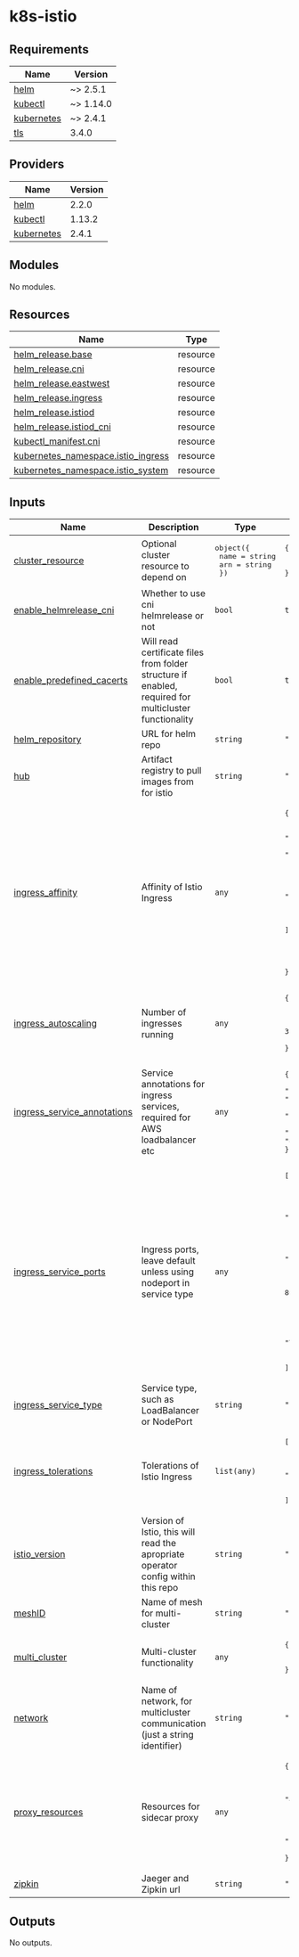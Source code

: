 # k8s-istio

<!-- BEGIN_TF_DOCS -->
## Requirements

| Name | Version |
|------|---------|
| <a name="requirement_helm"></a> [helm](#requirement\_helm) | ~> 2.5.1 |
| <a name="requirement_kubectl"></a> [kubectl](#requirement\_kubectl) | ~> 1.14.0 |
| <a name="requirement_kubernetes"></a> [kubernetes](#requirement\_kubernetes) | ~> 2.4.1 |
| <a name="requirement_tls"></a> [tls](#requirement\_tls) | 3.4.0 |

## Providers

| Name | Version |
|------|---------|
| <a name="provider_helm"></a> [helm](#provider\_helm) | 2.2.0 |
| <a name="provider_kubectl"></a> [kubectl](#provider\_kubectl) | 1.13.2 |
| <a name="provider_kubernetes"></a> [kubernetes](#provider\_kubernetes) | 2.4.1 |

## Modules

No modules.

## Resources

| Name | Type |
|------|------|
| [helm_release.base](https://registry.terraform.io/providers/hashicorp/helm/latest/docs/resources/release) | resource |
| [helm_release.cni](https://registry.terraform.io/providers/hashicorp/helm/latest/docs/resources/release) | resource |
| [helm_release.eastwest](https://registry.terraform.io/providers/hashicorp/helm/latest/docs/resources/release) | resource |
| [helm_release.ingress](https://registry.terraform.io/providers/hashicorp/helm/latest/docs/resources/release) | resource |
| [helm_release.istiod](https://registry.terraform.io/providers/hashicorp/helm/latest/docs/resources/release) | resource |
| [helm_release.istiod_cni](https://registry.terraform.io/providers/hashicorp/helm/latest/docs/resources/release) | resource |
| [kubectl_manifest.cni](https://registry.terraform.io/providers/gavinbunney/kubectl/latest/docs/resources/manifest) | resource |
| [kubernetes_namespace.istio_ingress](https://registry.terraform.io/providers/hashicorp/kubernetes/latest/docs/resources/namespace) | resource |
| [kubernetes_namespace.istio_system](https://registry.terraform.io/providers/hashicorp/kubernetes/latest/docs/resources/namespace) | resource |

## Inputs

| Name | Description | Type | Default | Required |
|------|-------------|------|---------|:--------:|
| <a name="input_cluster_resource"></a> [cluster\_resource](#input\_cluster\_resource) | Optional cluster resource to depend on | <pre>object({<br>    name = string<br>    arn  = string<br>  })</pre> | <pre>{<br>  "arn": "",<br>  "name": ""<br>}</pre> | no |
| <a name="input_enable_helmrelease_cni"></a> [enable\_helmrelease\_cni](#input\_enable\_helmrelease\_cni) | Whether to use cni helmrelease or not | `bool` | `true` | no |
| <a name="input_enable_predefined_cacerts"></a> [enable\_predefined\_cacerts](#input\_enable\_predefined\_cacerts) | Will read certificate files from folder structure if enabled, required for multicluster functionality | `bool` | `true` | no |
| <a name="input_helm_repository"></a> [helm\_repository](#input\_helm\_repository) | URL for helm repo | `string` | `"https://istio-release.storage.googleapis.com/charts"` | no |
| <a name="input_hub"></a> [hub](#input\_hub) | Artifact registry to pull images from for istio | `string` | `"gcr.io/istio-release"` | no |
| <a name="input_ingress_affinity"></a> [ingress\_affinity](#input\_ingress\_affinity) | Affinity of Istio Ingress | `any` | <pre>{<br>  "nodeAffinity": {<br>    "requiredDuringSchedulingIgnoredDuringExecution": {<br>      "nodeSelectorTerms": [<br>        {<br>          "matchExpressions": [<br>            {<br>              "key": "node-role.tvm.telia.com/ingress",<br>              "operator": "Exists"<br>            }<br>          ]<br>        }<br>      ]<br>    }<br>  }<br>}</pre> | no |
| <a name="input_ingress_autoscaling"></a> [ingress\_autoscaling](#input\_ingress\_autoscaling) | Number of ingresses running | `any` | <pre>{<br>  "enabled": true,<br>  "maxReplicas": 9,<br>  "minReplicas": 3,<br>  "targetCPUUtilizationPercentage": 60<br>}</pre> | no |
| <a name="input_ingress_service_annotations"></a> [ingress\_service\_annotations](#input\_ingress\_service\_annotations) | Service annotations for ingress services, required for AWS loadbalancer etc | `any` | <pre>{<br>  "service.beta.kubernetes.io/aws-load-balancer-nlb-target-type": "instance",<br>  "service.beta.kubernetes.io/aws-load-balancer-scheme": "internet-facing",<br>  "service.beta.kubernetes.io/aws-load-balancer-type": "external"<br>}</pre> | no |
| <a name="input_ingress_service_ports"></a> [ingress\_service\_ports](#input\_ingress\_service\_ports) | Ingress ports, leave default unless using nodeport in service type | `any` | <pre>[<br>  {<br>    "name": "status-port",<br>    "port": 15021,<br>    "protocol": "TCP",<br>    "targetPort": 15021<br>  },<br>  {<br>    "name": "http2",<br>    "port": 80,<br>    "protocol": "TCP",<br>    "targetPort": 8080<br>  },<br>  {<br>    "name": "https",<br>    "port": 443,<br>    "protocol": "TCP",<br>    "targetPort": 8443<br>  }<br>]</pre> | no |
| <a name="input_ingress_service_type"></a> [ingress\_service\_type](#input\_ingress\_service\_type) | Service type, such as LoadBalancer or NodePort | `string` | `"LoadBalancer"` | no |
| <a name="input_ingress_tolerations"></a> [ingress\_tolerations](#input\_ingress\_tolerations) | Tolerations of Istio Ingress | `list(any)` | <pre>[<br>  {<br>    "effect": "NoSchedule",<br>    "key": "ingress-node",<br>    "operator": "Exists"<br>  }<br>]</pre> | no |
| <a name="input_istio_version"></a> [istio\_version](#input\_istio\_version) | Version of Istio, this will read the apropriate operator config within this repo | `string` | `"1.12.1"` | no |
| <a name="input_meshID"></a> [meshID](#input\_meshID) | Name of mesh for multi-cluster | `string` | `"tvm"` | no |
| <a name="input_multi_cluster"></a> [multi\_cluster](#input\_multi\_cluster) | Multi-cluster functionality | `any` | <pre>{<br>  "clusterName": "",<br>  "enabled": false<br>}</pre> | no |
| <a name="input_network"></a> [network](#input\_network) | Name of network, for multicluster communication (just a string identifier) | `string` | `"aws"` | no |
| <a name="input_proxy_resources"></a> [proxy\_resources](#input\_proxy\_resources) | Resources for sidecar proxy | `any` | <pre>{<br>  "limits": {<br>    "cpu": "2000m",<br>    "memory": "4096Mi"<br>  },<br>  "requests": {<br>    "cpu": "100m",<br>    "memory": "128Mi"<br>  }<br>}</pre> | no |
| <a name="input_zipkin"></a> [zipkin](#input\_zipkin) | Jaeger and Zipkin url | `string` | `""` | no |

## Outputs

No outputs.
<!-- END_TF_DOCS -->